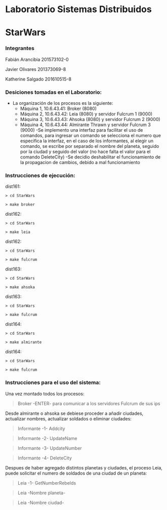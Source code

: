 # Laboratorio Sistemas Distribuidos
# StarWars

### Integrantes
Fabián Arancibia 201573102-0

Javier Olivares 201373069-8

Katherine Salgado 201610515-8
	
### Desiciones tomadas en el Laboratorio:
- La organización de los procesos es la siguiente:
	- Máquina 1, 10.6.43.41: Broker (8080)
	- Máquina 2, 10.6.43.42: Leia (8080) y servidor Fulcrum 1 (9000)
	- Máquina 3, 10.6.43.43: Ahsoka  (8080) y servidor Fulcrum 2 (9000)
	- Máquina 4, 10.6.43.44: Almirante Thrawn y servidor Fulcrum 3 (9000)
-Se implemento una interfaz para facilitar el uso de comandos, para ingresar un comando se selecciona el numero que especifica la interfaz, en el caso de los informantes, al elegir un comando, se escribe por separado el nombre del planeta, seguido por la ciudad y seguido del valor (no hace falta el valor para el comando DeleteCity)
-Se decidio deshabilitar el funcionamiento de la propagacion de cambios, debido a mal funcionamiento

### Instrucciones de ejecución:

dist161:

	> cd StarWars
	
	> make broker
dist162:

	> cd StarWars
	
	> make leia
dist162:

	> cd StarWars
	
	> make fulcrum
dist163:

	> cd StarWars
	
	> make ahsoka
dist163:

	> cd StarWars
	
	> make fulcrum
dist164:

	> cd StarWars
	
	> make almirante
dist164:

	> cd StarWars
	
	> make fulcrum
### Instrucciones para el uso del sistema:

Una vez montado todos los procesos:

> Broker -ENTER- para comunicar a los servidores Fulcrum de sus ips

Desde almirante o ahsoka se debiese proceder a añadir ciudades, actualizar nombres, actualizar soldados o eliminar ciudades:

> Informante -1- Addcity 

> Informante -2- UpdateName

> Informante -3- UpdateNumber

> Informante -4- DeleteCity

Despues de haber agregado distintos planetas y ciudades, el proceso Leia, puede solicitar el numero de soldados de una ciudad de un planeta:

> Leia -1- GetNumberRebelds
 
> Leia -Nombre planeta-

> Leia -Nombre ciudad-













